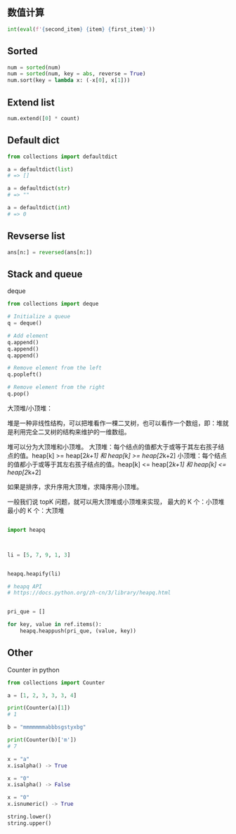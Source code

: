 
## 数值计算
```python 
int(eval(f'{second_item} {item} {first_item}'))
```

## Sorted

```python 
num = sorted(num)
num = sorted(num, key = abs, reverse = True)
num.sort(key = lambda x: (-x[0], x[1]))
```

## Extend list

```python
num.extend([0] * count)
```

## Default dict
```python 3
from collections import defaultdict

a = defaultdict(list)
# => []

a = defaultdict(str)
# => ""

a = defaultdict(int)
# => 0
```

## Revserse list

```python 
ans[n:] = reversed(ans[n:])
```

## Stack and queue 

deque 

```python 
from collections import deque

# Initialize a queue 
q = deque()

# Add element 
q.append()
q.append()
q.append()

# Remove element from the left 
q.popleft()

# Remove element from the right 
q.pop() 
```


大顶堆/小顶堆：

堆是一种非线性结构，可以把堆看作一棵二叉树，也可以看作一个数组，即：堆就是利用完全二叉树的结构来维护的一维数组。

堆可以分为大顶堆和小顶堆。
大顶堆：每个结点的值都大于或等于其左右孩子结点的值。heap[k] >= heap[2*k+1] 和 heap[k] >= heap[2*k+2]
小顶堆：每个结点的值都小于或等于其左右孩子结点的值。heap[k] <= heap[2*k+1] 和 heap[k] <= heap[2*k+2]

如果是排序，求升序用大顶堆，求降序用小顶堆。

一般我们说 topK 问题，就可以用大顶堆或小顶堆来实现，
最大的 K 个：小顶堆
最小的 K 个：大顶堆

```python 

import heapq



li = [5, 7, 9, 1, 3]


heapq.heapify(li)

# heapq API
# https://docs.python.org/zh-cn/3/library/heapq.html


pri_que = []

for key, value in ref.items():
    heapq.heappush(pri_que, (value, key))

```



## Other 
Counter in python 

```python 
from collections import Counter 

a = [1, 2, 3, 3, 3, 4]

print(Counter(a)[1])
# 1

b = "mmmmmmmabbbsgstyxbg"

print(Counter(b)['m'])
# 7
```


```python
x = "a"
x.isalpha() -> True

x = "0"
x.isalpha() -> False 

x = "0"
x.isnumeric() -> True 

string.lower()
string.upper()
```